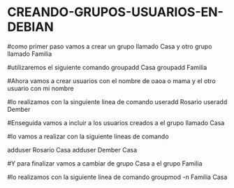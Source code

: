 # CREANDO-GRUPOS-USUARIOS-EN-DEBIAN

#como primer paso vamos a crear un grupo llamado Casa y otro grupo llamado Familia 

#utilizaremos el siguiente comando
 groupadd Casa
 groupadd Familia

#Ahora vamos a crear usuarios con el nombre de oaoa o mama y el otro usuario con mi nombre 

#lo realizamos con la singuiente linea de comando 
useradd Rosario
useradd Dember 

#Enseguida vamos a incluir a los usuarios creados a el grupo llamado Casa

#lo vamos a realizar con la siguiente lineas de comando 

adduser Rosario Casa
adduser Dember Casa

#Y para finalizar vamos a cambiar de grupo Casa a el grupo Familia 

#lo realizamos con la siguiente linea de comando 
groupmod -n Familia Casa
